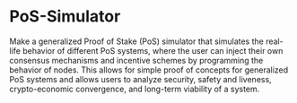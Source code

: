 # PoS-Simulator
Make a generalized Proof of Stake (PoS) simulator that simulates the real-life behavior of different PoS systems, where the user can inject their own consensus mechanisms and incentive schemes by programming the behavior of nodes. This allows for simple proof of concepts for generalized PoS systems and allows users to analyze security, safety and liveness, crypto-economic convergence, and long-term viability of a system.
